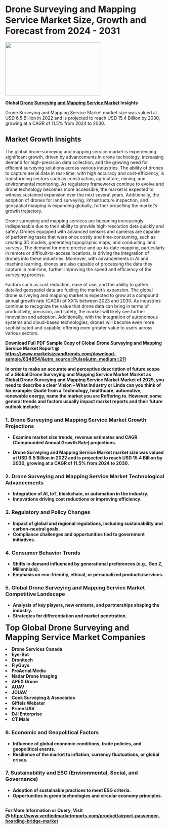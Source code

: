<H1>Drone Surveying and Mapping Service Market Size, Growth and Forecast from 2024 - 2031</H1><img class="aligncenter size-medium wp-image-584254" src="https://thirdeyenews.in/wp-content/uploads/2024/09/Global-Market-Research-300x168.jpeg" alt="" width="300" height="168" /><p><strong>Global&nbsp;<a href="https://www.marketsizeandtrends.com/download-sample/634854/&amp;utm_source=Pulse&amp;utm_medium=211">Drone Surveying and Mapping Service Market</a> Insights</strong></p><p>Drone Surveying and Mapping Service Market market size was valued at USD 6.5 Billion in 2022 and is projected to reach USD 15.4 Billion by 2030, growing at a CAGR of 11.5% from 2024 to 2030.</p><p><h2>Market Growth Insights</h2> <p>The global drone surveying and mapping service market is experiencing significant growth, driven by advancements in drone technology, increasing demand for high-precision data collection, and the growing need for efficient surveying solutions across various industries. The ability of drones to capture aerial data in real-time, with high accuracy and cost-efficiency, is transforming sectors such as construction, agriculture, mining, and environmental monitoring. As regulatory frameworks continue to evolve and drone technology becomes more accessible, the market is expected to witness sustained expansion over the next several years. Additionally, the adoption of drones for land surveying, infrastructure inspection, and geospatial mapping is expanding globally, further propelling the market’s growth trajectory.</p> <p><strong></strong></p> <p>Drone surveying and mapping services are becoming increasingly indispensable due to their ability to provide high-resolution data quickly and safely. Drones equipped with advanced sensors and cameras are capable of performing tasks that were once costly and time-consuming, such as creating 3D models, generating topographic maps, and conducting land surveys. The demand for more precise and up-to-date mapping, particularly in remote or difficult-to-access locations, is driving the integration of drones into these industries. Moreover, with advancements in AI and machine learning, drones are also capable of processing the data they capture in real-time, further improving the speed and efficiency of the surveying process.</p> <p>Factors such as cost reduction, ease of use, and the ability to gather detailed geospatial data are fueling the market’s expansion. The global drone surveying and mapping market is expected to grow at a compound annual growth rate (CAGR) of XX% between 2023 and 2030. As industries continue to recognize the value that drone data can bring in terms of productivity, precision, and safety, the market will likely see further innovation and adoption. Additionally, with the integration of autonomous systems and cloud-based technologies, drones will become even more sophisticated and capable, offering even greater value to users across various sectors.</p> <p><strong></p><p><span class=""><strong>Download Full PDF Sample Copy of Global Drone Surveying and Mapping Service Market Report</strong> @ <a href="https://www.marketsizeandtrends.com/download-sample/634854/&amp;utm_source=Pulse&amp;utm_medium=211" target="_blank">https://www.marketsizeandtrends.com/download-sample/634854/&amp;utm_source=Pulse&amp;utm_medium=211</a></span></p><p>In order to make an accurate and perceptive description of future scope of a Global&nbsp;Drone Surveying and Mapping Service Market Market as Global&nbsp;Drone Surveying and Mapping Service Market Market of 2025, you need to describe a clear Vision &ndash; What Industry or Linda can you think of for example: Quote from a Technology, healthcare, automotive, renewable energy, name the market you are Reffering to. However, some general trends and factors usually impact market reports and their future outlook include:</p><h3>1.&nbsp;<strong>Drone Surveying and Mapping Service Market Growth Projections</strong></h3><ul><li>Examine market size trends, revenue estimates and CAGR (Compounded Annual Growth Rate) projections.</li><li><p>Drone Surveying and Mapping Service Market market size was valued at USD 6.5 Billion in 2022 and is projected to reach USD 15.4 Billion by 2030, growing at a CAGR of 11.5% from 2024 to 2030.</p></li></ul><h3>2.&nbsp;<strong>Drone Surveying and Mapping Service Market Technological Advancements</strong></h3><ul><li>Integration of AI, IoT, blockchain, or automation in the industry.</li><li>Innovations driving cost reductions or improving efficiency.</li></ul><h3>3.&nbsp;<strong>Regulatory and Policy Changes</strong></h3><ul><li>Impact of global and regional regulations, including sustainability and carbon-neutral goals.</li><li>Compliance challenges and opportunities tied to government initiatives.</li></ul><h3>4.&nbsp;<strong>Consumer Behavior Trends</strong></h3><ul><li>Shifts in demand influenced by generational preferences (e.g., Gen Z, Millennials).</li><li>Emphasis on eco-friendly, ethical, or personalized products/services.</li></ul><h3>5.&nbsp;<strong>Global Drone Surveying and Mapping Service Market Competitive Landscape</strong></h3><ul><li>Analysis of key players, new entrants, and partnerships shaping the industry.</li><li>Strategies for differentiation and market penetration.</li></ul><p data-pm-slice="1 1 []"><span style="color: inherit; font-family: inherit; font-size: 25px;">Top Global Drone Surveying and Mapping Service Market Companies</span></p><div class="" data-test-id=""><p><li>Drone Services Canada</li><li> Eye-Bot</li><li> Dronitech</li><li> FlyGuys</li><li> ProAerial Media</li><li> Nadar Drone Imaging</li><li> APEX Drone</li><li> AUAV</li><li> JOUAV</li><li> Cook Surveying & Associates</li><li> Giffels Webster</li><li> Prime UAV</li><li> DJI Enterprise</li><li> CT Male</li></p></div><h3>6.&nbsp;<strong>Economic and Geopolitical Factors</strong></h3><ul><li>Influence of global economic conditions, trade policies, and geopolitical events.</li><li>Resilience of the market to inflation, currency fluctuations, or global crises.</li></ul><h3>7.&nbsp;<strong>Sustainability and ESG (Environmental, Social, and Governance)</strong></h3><ul><li>Adoption of sustainable practices to meet ESG criteria.</li><li>Opportunities in green technologies and circular economy principles.</li></ul><h2><strong style="font-size: 14px;">For More Information or Query, Visit @&nbsp;</strong><a style="background-color: #ffffff; font-size: 14px;" href="https://www.marketsizeandtrends.com/report/drone-surveying-and-mapping-service-market/" target="_blank">https://www.verifiedmarketreports.com/product/airport-passenger-boarding-bridge-market</a></h2>
